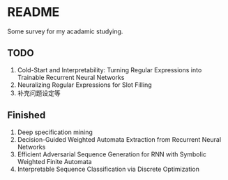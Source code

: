 # README
Some survey for my acadamic studying.

## TODO
1. Cold-Start and Interpretability: Turning Regular Expressions into Trainable Recurrent Neural Networks
2. Neuralizing Regular Expressions for Slot Filling
3. 补充问题设定等
## Finished
1. Deep specification mining
2. Decision-Guided Weighted Automata Extraction from Recurrent Neural Networks
3. Efficient Adversarial Sequence Generation for RNN with Symbolic Weighted Finite Automata
4. Interpretable Sequence Classification via Discrete Optimization
